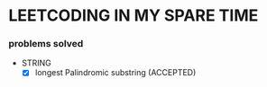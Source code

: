 # LEETCODING IN MY SPARE TIME

### problems solved

- STRING
  - [x] longest Palindromic substring (ACCEPTED)
